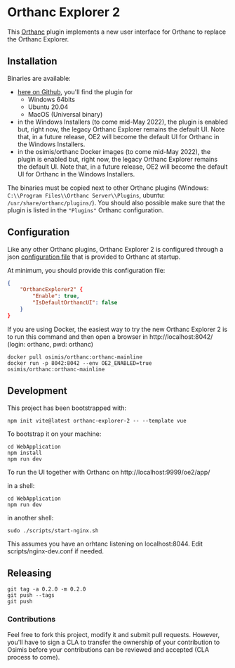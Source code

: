 # Orthanc Explorer 2

This [Orthanc](https://www.orthanc-server.com) plugin implements a new 
user interface for Orthanc to replace the Orthanc Explorer.

## Installation

Binaries are available:
- [here on Github](https://github.com/orthanc-server/orthanc-explorer-2/releases), you'll find the plugin for
  - Windows 64bits
  - Ubuntu 20.04
  - MacOS (Universal binary)
- in the Windows Installers (to come mid-May 2022),
  the plugin is enabled but, right now, the legacy Orthanc Explorer 
  remains the default UI.  Note that, in a future release, OE2 will become the default UI for Orthanc in the Windows Installers.
- in the osimis/orthanc Docker images (to come mid-May 2022),
  the plugin is enabled but, right now, the legacy Orthanc Explorer 
  remains the default UI.  Note that, in a future release, OE2 will become the default UI for Orthanc in the Windows Installers.

The binaries must be copied next to other Orthanc plugins (Windows: `C:\\Program Files\\Orthanc Server\\Plugins`, ubuntu: `/usr/share/orthanc/plugins/`).  You should also possible make sure that the plugin is listed in the `"Plugins"` Orthanc configuration. 

## Configuration

Like any other Orthanc plugins, Orthanc Explorer 2 is configured through
a json [configuration file](Plugin/DefaultConfiguration.json) that is provided to Orthanc at startup.

At minimum, you should provide this configuration file:
```json
{
    "OrthancExplorer2" {
        "Enable": true,
        "IsDefaultOrthancUI": false
    }
}
```

If you are using Docker, the easiest way to try the new Orthanc Explorer 2 is to run this command and then open a browser in http://localhost:8042/ (login: orthanc, pwd: orthanc)

```shell
docker pull osimis/orthanc:orthanc-mainline
docker run -p 8042:8042 --env OE2_ENABLED=true  osimis/orthanc:orthanc-mainline
```


## Development

This project has been bootstrapped with:

```shell
npm init vite@latest orthanc-explorer-2 -- --template vue
```

To bootstrap it on your machine:

```shell
cd WebApplication
npm install
npm run dev
```

To run the UI together with Orthanc on http://localhost:9999/oe2/app/

in a shell:
```shell
cd WebApplication
npm run dev
``` 

in another shell:
```shell
sudo ./scripts/start-nginx.sh
``` 

This assumes you have an orhtanc listening on localhost:8044.  Edit scripts/nginx-dev.conf if needed.

## Releasing

```
git tag -a 0.2.0 -m 0.2.0
git push --tags
git push
```

### Contributions

Feel free to fork this project, modify it and submit pull requests.  However,
you'll have to sign a CLA to transfer the ownership of your contribution to
Osimis before your contributions can be reviewed and accepted (CLA process to come).
